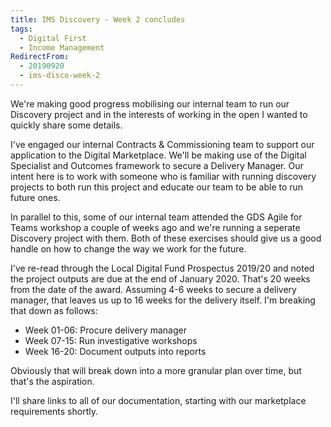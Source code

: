 ```yaml
---
title: IMS Discovery - Week 2 concludes
tags: 
  - Digital First
  - Income Management
RedirectFrom:
  - 20190920
  - ims-disco-week-2
---
```

We're making good progress mobilising our internal team to run our Discovery project and in the interests of working in the open I wanted to quickly share some details.

I've engaged our internal Contracts & Commissioning team to support our application to the Digital Marketplace. We'll be making use of the Digital Specialist and Outcomes framework to secure a Delivery Manager. Our intent here is to work with someone who is familiar with running discovery projects to both run this project and educate our team to be able to run future ones.

In parallel to this, some of our internal team attended the GDS Agile for Teams workshop a couple of weeks ago and we're running a seperate Discovery project with them. Both of these exercises should give us a good handle on how to change the way we work for the future.

I've re-read through the Local Digital Fund Prospectus 2019/20 and noted the project outputs are due at the end of January 2020. That's 20 weeks from the date of the award. Assuming 4-6 weeks to secure a delivery manager, that leaves us up to 16 weeks for the delivery itself. I'm breaking that down as follows:

* Week 01-06: Procure delivery manager
* Week 07-15: Run investigative workshops
* Week 16-20: Document outputs into reports

Obviously that will break down into a more granular plan over time, but that's the aspiration.

I'll share links to all of our documentation, starting with our marketplace requirements shortly.